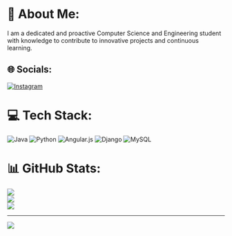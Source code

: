 # 💫 About Me:
 I am a dedicated and proactive Computer Science and Engineering student with knowledge to contribute to innovative projects and continuous learning.


## 🌐 Socials:
[![Instagram](https://img.shields.io/badge/Instagram-%23E4405F.svg?logo=Instagram&logoColor=white)](https://instagram.com/shivaraj_ky) 

# 💻 Tech Stack:
![Java](https://img.shields.io/badge/java-%23ED8B00.svg?style=for-the-badge&logo=openjdk&logoColor=white) ![Python](https://img.shields.io/badge/python-3670A0?style=for-the-badge&logo=python&logoColor=ffdd54) ![Angular.js](https://img.shields.io/badge/angular.js-%23E23237.svg?style=for-the-badge&logo=angularjs&logoColor=white) ![Django](https://img.shields.io/badge/django-%23092E20.svg?style=for-the-badge&logo=django&logoColor=white) ![MySQL](https://img.shields.io/badge/mysql-4479A1.svg?style=for-the-badge&logo=mysql&logoColor=white)
# 📊 GitHub Stats:
![](https://github-readme-stats.vercel.app/api?username=shivarajy&theme=dark&hide_border=false&include_all_commits=false&count_private=false)<br/>
![](https://github-readme-streak-stats.herokuapp.com/?user=shivarajy&theme=dark&hide_border=false)<br/>
![](https://github-readme-stats.vercel.app/api/top-langs/?username=shivarajy&theme=dark&hide_border=false&include_all_commits=false&count_private=false&layout=compact)

---
[![](https://visitcount.itsvg.in/api?id=shivarajy&icon=0&color=0)](https://visitcount.itsvg.in)
